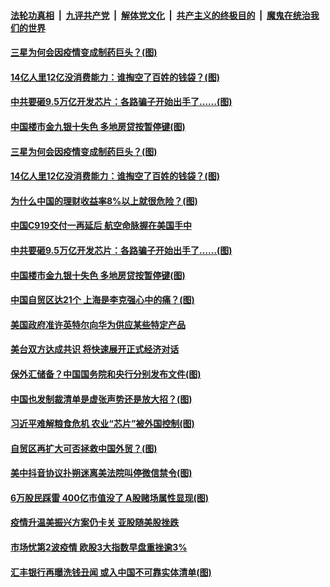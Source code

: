 

####  [法轮功真相](../../../../basic/blob/master/README.md?t=09231431) &nbsp;|&nbsp; [九评共产党](../../../../9ping.md/blob/master/README.md?t=09231431) &nbsp;|&nbsp; [解体党文化](../../../../jtdwh.md/blob/master/README.md?t=09231431)  &nbsp;|&nbsp; [共产主义的终极目的](../../../../gczydzjmd.md/blob/master/README.md?t=09231431) &nbsp;|&nbsp; [魔鬼在统治我们的世界](../../../../mgztzwmdsj.md/blob/master/README.md?t=09231431) 

#### [三星为何会因疫情变成制药巨头？(图)](../pages/p5/946976.md?t=09231431) 

#### [14亿人里12亿没消费能力：谁掏空了百姓的钱袋？(图)](../pages/p5/946972.md?t=09231431) 


#### [中共要砸9.5万亿开发芯片：各路骗子开始出手了……(图)](../pages/p5/946965.md?t=09231431) 


#### [中国楼市金九银十失色 多地房贷按暂停键(图)](../pages/p5/946931.md?t=09231431) 

#### [三星为何会因疫情变成制药巨头？(图)](../pages/p5/946976.md?t=09231431) 

#### [14亿人里12亿没消费能力：谁掏空了百姓的钱袋？(图)](../pages/p5/946972.md?t=09231431) 


#### [为什么中国的理财收益率8%以上就很危险？(图)](../pages/p5/946948.md?t=09231431) 

#### [中国C919交付一再延后 航空命脉握在美国手中](../pages/p5/946940.md?t=09231431) 

#### [中共要砸9.5万亿开发芯片：各路骗子开始出手了……(图)](../pages/p5/946965.md?t=09231431) 


#### [中国楼市金九银十失色 多地房贷按暂停键(图)](../pages/p5/946931.md?t=09231431) 

#### [中国自贸区达21个 上海是李克强心中的痛？(图)](../pages/p5/946927.md?t=09231431) 

#### [美国政府准许英特尔向华为供应某些特定产品](../pages/p5/946919.md?t=09231431) 

#### [美台双方达成共识 将快速展开正式经济对话](../pages/p5/946914.md?t=09231431) 

#### [保外汇储备？中国国务院和央行分别发布文件(图)](../pages/p5/946837.md?t=09231431) 

#### [中国也发制裁清单是虚张声势还是放大招？(图)](../pages/p5/946856.md?t=09231431) 

#### [习近平难解粮食危机 农业“芯片”被外国控制(图)](../pages/p5/946834.md?t=09231431) 

#### [自贸区再扩大可否拯救中国外贸？(图)](../pages/p5/946847.md?t=09231431) 

#### [美中抖音协议扑朔迷离美法院叫停微信禁令(图)](../pages/p5/946845.md?t=09231431) 

#### [6万股民踩雷 400亿市值没了 A股赌场属性显现(图)](../pages/p5/946825.md?t=09231431) 

#### [疫情升温美振兴方案仍卡关 亚股随美股挫跌](../pages/p5/946807.md?t=09231431) 

#### [市场忧第2波疫情 欧股3大指数早盘重挫逾3%](../pages/p5/946806.md?t=09231431) 

#### [汇丰银行再曝洗钱丑闻 或入中国不可靠实体清单(图)](../pages/p5/946804.md?t=09231431) 

